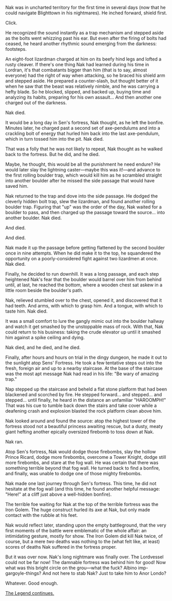 Nak was in uncharted territory for the first time in several days (now that he could navigate Blighttown in his nightmares).  He inched forward, shield first.

Click.

He recognized the sound instantly as a trap mechanism and stepped aside as the bolts went whizzing past his ear.  But even after the firing of bolts had ceased, he heard another rhythmic sound emerging from the darkness: footsteps.

An eight-foot lizardman charged at him on its beefy hind legs and lofted a rusty cleaver.  If there's one thing Nak had learned during his time in Lordran, it's that combatants bigger than him (that is to say, almost everyone) had the right of way when attacking, so he braced his shield arm and stepped aside.  He prepared a counter-slash, but thought better of it when he saw that the beast was relatively nimble, and he was carrying a hefty blade.  So he blocked, slipped, and backed up, buying time and analyzing its habits, preparing for his own assault...  And then another one charged out of the darkness.

Nak died.

It would be a long day in Sen's fortress, Nak thought, as he left the bonfire.  Minutes later, he charged past a second set of axe-pendulums and into a crackling bolt of energy that hurled him back into the last axe-pendulum, which in turn tossed him into the pit.  Nak died.

That was a folly that he was not likely to repeat, Nak thought as he walked back to the fortress.  But he did, and he died.

Maybe, he thought, this would be all the punishment he need endure?  He would later slay the lightning caster—maybe this was it!—and advance to the first rolling boulder trap, which would kill him as he scrambled straight into another boulder after he missed the side passage that would have saved him.

Nak returned to the trap and dove into the side passage.  He dodged the cleverly hidden bolt trap, slew the lizardman, and found another rolling boulder trap.  Figuring that "up" was the order of the day, Nak waited for a boulder to pass, and then charged up the passage toward the source... into another boulder.  Nak died.

And died.

And died.

Nak made it up the passage before getting flattened by the second boulder once in nine attempts.  When he did make it to the top, he squandered the opportunity on a poorly-considered fight against two lizardmen at once.  Nak died.

Finally, he decided to run downhill.  It was a long passage, and each step heightened Nak's fear that the boulder would barrel over him from behind until, at last, he reached the bottom, where a wooden chest sat askew in a little room beside the boulder's path.

Nak, relieved stumbled over to the chest, opened it, and discovered that it had teeth.  And arms, with which to grasp him.  And a tongue, with which to taste him.  Nak died.

It was a small comfort to lure the gangly mimic out into the boulder hallway and watch it get smashed by the unstoppable mass of rock.  With that, Nak could return to his business: taking the crude elevator up until it smashed him against a spike ceiling and dying.

Nak died, and he died, and he died.

Finally, after hours and hours on trial in the dingy dungeon, he made it out to the sunlight atop Sens' Fortress.  He took a few tentative steps out into the fresh, foreign air and up to a nearby staircase.  At the base of the staircase was the most apt message Nak had read in his life: "Be wary of amazing trap."

Nap stepped up the staircase and beheld a flat stone platform that had been blackened and scorched by fire.  He stepped forward... and stepped... and stepped... until finally, he heard in the distance an unfamiliar "HAROOMPH!"  That was his cue to tumble back down the stairs and take cover while a deafening crash and explosion blasted the rock platform clean above him.

Nak looked around and found the source: atop the highest tower of the fortress stood not a beautiful princess awaiting rescue, but a dusty, meaty giant hefting another epically oversized firebomb to toss down at Nak.

Nak ran.

Atop Sen's fortress, Nak would dodge those firebombs, slay the hollow Prince Ricard, dodge more firebombs, overcome a Tower Knight, dodge still more firebombs, and stare at the fog wall.  He was certain that there was something terrible beyond that fog wall.  He turned back to find a bonfire, and finally, was unable to dodge one of those mighty firebombs.

Nak made one last journey through Sen's fortress.  This time, he did not hesitate at the fog wall (and this time, he found another helpful message: "Here!" at a cliff just above a well-hidden bonfire).

The terrible foe waiting for Nak at the top of the terrible fortress was the Iron Golem.  The huge construct hurled its axe at Nak, but only made contact with the rubble at his feet.

Nak would reflect later, standing upon the empty battleground, that the very first moments of the battle were emblematic of the whole affair: an intimidating gesture, mostly for show.  The Iron Golem did kill Nak twice, of course, but a mere *two* deaths was nothing to the (what felt like, at least) scores of deaths Nak suffered in the fortress proper.

But it was over now.  Nak's long nightmare was finally over.  The Lordvessel could not be far now!  The damnable fortress was behind him for good!  Now what was this bright circle on the grou—what the fuck?  Albino imp-gargoyle-things?  And not here to stab Nak?  Just to take him to Anor Londo?

Whatever.  Good enough.

[The Legend continues.](nak-10.html)
